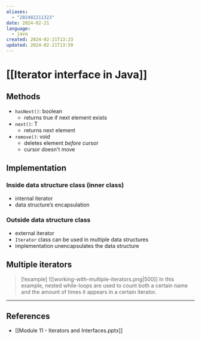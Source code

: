 ```yaml
---
aliases:
  - "202402211323"
date: 2024-02-21
language:
  - java
created: 2024-02-21T13:23
updated: 2024-02-21T13:59
---
```

# [[Iterator interface in Java]]

## Methods
- `hasNext()`: boolean
	- returns true if next element exists
- `next()`:  T
	- returns next element
- `remove()`: void
	- deletes element *before* cursor 
	- cursor doesn't move

## Implementation
### Inside data structure class (inner class)
- internal iterator
- data structure’s encapsulation
### Outside data structure class
- external iterator
- `Iterator` class can be used in multiple data structures
- implementation unencapsulates the data structure




## Multiple iterators
> [!example]
> ![[working-with-multiple-iterators.png|500]]
> In this example, nested while-loops are used to count both a certain name and the amount of times it appears in a certain iterator.





___
## References
- [[Module 11 - Iterators and Interfaces.pptx]]